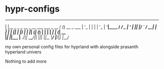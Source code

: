 # hypr-configs
 _                                            __ _           
| |__  _   _ _ __  _ __       ___ ___  _ __  / _(_) __ _ ___ 
| '_ \| | | | '_ \| '__|____ / __/ _ \| '_ \| |_| |/ _` / __|
| | | | |_| | |_) | | |_____| (_| (_) | | | |  _| | (_| \__ \
|_| |_|\__, | .__/|_|        \___\___/|_| |_|_| |_|\__, |___/
       |___/|_|                                    |___/     



my own personal config files for hyprland with alongside prasanth hyperland univers


Nothing to add more 
